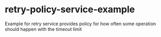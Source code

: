 # retry-policy-service-example
 Example for retry service provides policy for how often some operation should happen with the timeout limit
